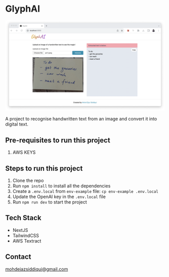 # GlyphAI

<p align="center">
  <img src="public/demo.png" />
</p>

A project to recognise handwritten text from an image and convert it into digital text. 

## Pre-requisites to run this project

1. AWS KEYS

## Steps to run this project

1. Clone the repo
2. Run `npm install` to install all the dependencies
3. Create a `.env.local` from `env-example` file: `cp env-example .env.local`
4. Update the OpenAI  key in the `.env.local` file
5. Run `npm run dev` to start the project


## Tech Stack

- NextJS
- TailwindCSS
- AWS Textract

## Contact

mohdejazsiddiqui@gmail.com
